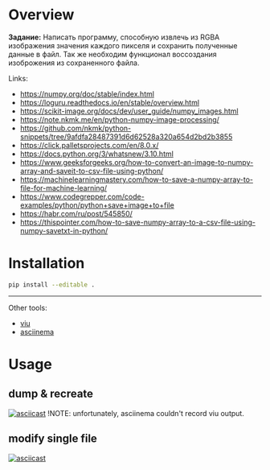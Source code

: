# Overview

**Задание:**
Написать программу, способную извлечь из RGBA изображения значения каждого пикселя и сохранить полученные данные в файл.
Так же необходим функционал воссоздания изоброжения из сохраненного файла.

Links:
- https://numpy.org/doc/stable/index.html
- https://loguru.readthedocs.io/en/stable/overview.html
- https://scikit-image.org/docs/dev/user_guide/numpy_images.html
- https://note.nkmk.me/en/python-numpy-image-processing/
- https://github.com/nkmk/python-snippets/tree/9afdfa28487391d6d62528a320a654d2bd2b3855
- https://click.palletsprojects.com/en/8.0.x/
- https://docs.python.org/3/whatsnew/3.10.html
- https://www.geeksforgeeks.org/how-to-convert-an-image-to-numpy-array-and-saveit-to-csv-file-using-python/
- https://machinelearningmastery.com/how-to-save-a-numpy-array-to-file-for-machine-learning/
- https://www.codegrepper.com/code-examples/python/python+save+image+to+file
- https://habr.com/ru/post/545850/
- https://thispointer.com/how-to-save-numpy-array-to-a-csv-file-using-numpy-savetxt-in-python/

# Installation

```bash
pip install --editable .
```
---
Other tools:
- [viu](https://github.com/atanunq/viu)
- [asciinema](https://asciinema.org/)

# Usage
## dump & recreate
[![asciicast](https://asciinema.org/a/fC3pMVUFPTOY7miHjawN8iAGn.svg)](https://asciinema.org/a/fC3pMVUFPTOY7miHjawN8iAGn)
!NOTE: unfortunately, asciinema couldn't record viu output.
## modify single file
[![asciicast](https://asciinema.org/a/FkgxGAaGo9ME5vyPpdZ86xcIt.svg)](https://asciinema.org/a/FkgxGAaGo9ME5vyPpdZ86xcIt)
